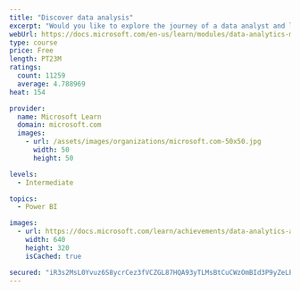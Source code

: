 ```yaml
---
title: "Discover data analysis"
excerpt: "Would you like to explore the journey of a data analyst and learn how a data analyst tells a story with data? In this module, you will explore the different roles in data and learn the different tasks of a data analyst."
webUrl: https://docs.microsoft.com/en-us/learn/modules/data-analytics-microsoft/
type: course
price: Free
length: PT23M
ratings:
  count: 11259
  average: 4.788969
heat: 154

provider:
  name: Microsoft Learn
  domain: microsoft.com
  images:
    - url: /assets/images/organizations/microsoft.com-50x50.jpg
      width: 50
      height: 50

levels:
  - Intermediate

topics:
  - Power BI

images:
  - url: https://docs.microsoft.com/learn/achievements/data-analytics-and-microsoft-social.png
    width: 640
    height: 320
    isCached: true

secured: "iR3s2MsL0Yvuz6S8ycrCez3fVCZGL87HQA93yTLMsBtCuCWzOmBId3P9yZeLP3Q13jHAD6Sk0cd9LLSzSBYXs48pavWVqvrXcBtQYjqplgPW7QZJvrK3nNXYldxUL+Z9WpR2AZ8pIbrPppuva/IhbaQy3+kyjY6Pu1mTwC8Yk9FyvlDFe4qNsCdHSVQuHhfm4qUxlOZVmIAehH9ZNApS6kdoWqFL/bQvQRHoaKrAL0DGHVn9aSN6hyqNPFY8WURna/yJehTfBadu8gRcKPPzfqXoZegecaRzB80MAV5bT3bgwTr4bYxOjLK/hv+WoEENwkAdJ7p6wJp9sJ/a8Y99drld6btE53S1WIbLo4CMqMtoJxtF94LeDJ+hArcC/kh1ns3XGr0lgK8uzjucg6fKcu3EYZlRAJxv6pIDnr9oT9Y=;Z8AN+uqjc74zsPjQQrcLTA=="
---
```


